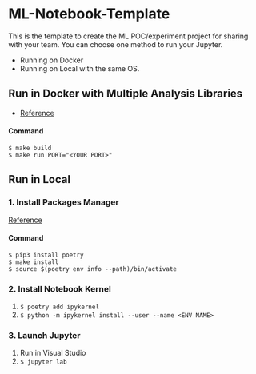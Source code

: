 # ML-Notebook-Template
This is the template to create the ML POC/experiment project for sharing with your team.
You can choose one method to run your Jupyter.

- Running on Docker
- Running on Local with the same OS.

## Run in Docker with Multiple Analysis Libraries
- [Reference](https://github.com/jupyter/docker-stacks/tree/main/scipy-notebook)  

#### Command
``$ make build``  
``$ make run PORT="<YOUR PORT>"``

## Run in Local

### 1. Install Packages Manager
[Reference](https://blog.kyomind.tw/python-poetry/#Poetry-%E6%98%AF%E4%BB%80%E9%BA%BC%EF%BC%9F)  
#### Command
``$ pip3 install poetry``  
``$ make install``  
``$ source $(poetry env info --path)/bin/activate``  

### 2. Install Notebook Kernel
1. ``$ poetry add ipykernel``
2. ``$ python -m ipykernel install --user --name <ENV NAME>``

### 3. Launch Jupyter
1. Run in Visual Studio
2. ``$ jupyter lab``  
